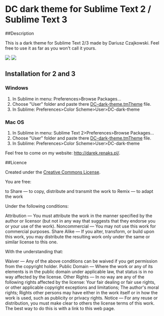 DC dark theme for Sublime Text 2 / Sublime Text 3
=============

##Description

This is a dark theme for Sublime Text 2/3 made by Dariusz Czajkowski.
Feel free to use it as far as you won't call it yours.

<img src="http://darek.renaks.pl/images/DC-dark-theme-html.png">
<img src="http://darek.renaks.pl/images/DC-dark-theme-css.png">

## Installation for 2 and 3
### Windows

1. In Sublime in menu:
Preferences>Browse Packages...
2. Choose "User" folder and paste there [DC-dark-theme.tmTheme](https://github.com/CzajekDC/DC-dark-theme-for-Sublime/blob/master/DC-dark-theme.tmTheme) file.
3. In Sublime:
Preferences>Color Scheme>User>DC-dark-theme

### Mac OS

1. In Sublime in menu:
Sublime Text 2>Preferences>Browse Packages...
2. Choose "User" folder and paste there [DC-dark-theme.tmTheme](https://github.com/CzajekDC/DC-dark-theme-for-Sublime/blob/master/DC-dark-theme.tmTheme) file.
3. In Sublime:
Preferences>Color Scheme>User>DC-dark-theme

Feel free to come on my website: <a href="http://darek.renaks.pl/">http://darek.renaks.pl/</a>.

##Licence

Created under the [Creative Commons License](http://creativecommons.org/licenses/by-nc-sa/3.0/).

You are free:

to Share — to copy, distribute and transmit the work
to Remix — to adapt the work

Under the following conditions:

Attribution — You must attribute the work in the manner specified by the author or licensor (but not in any way that suggests that they endorse you or your use of the work).
Noncommercial — You may not use this work for commercial purposes.
Share Alike — If you alter, transform, or build upon this work, you may distribute the resulting work only under the same or similar license to this one.

With the understanding that:

Waiver — Any of the above conditions can be waived if you get permission from the copyright holder.
Public Domain — Where the work or any of its elements is in the public domain under applicable law, that status is in no way affected by the license.
Other Rights — In no way are any of the following rights affected by the license:
Your fair dealing or fair use rights, or other applicable copyright exceptions and limitations;
The author's moral rights;
Rights other persons may have either in the work itself or in how the work is used, such as publicity or privacy rights.
Notice — For any reuse or distribution, you must make clear to others the license terms of this work. The best way to do this is with a link to this web page.
